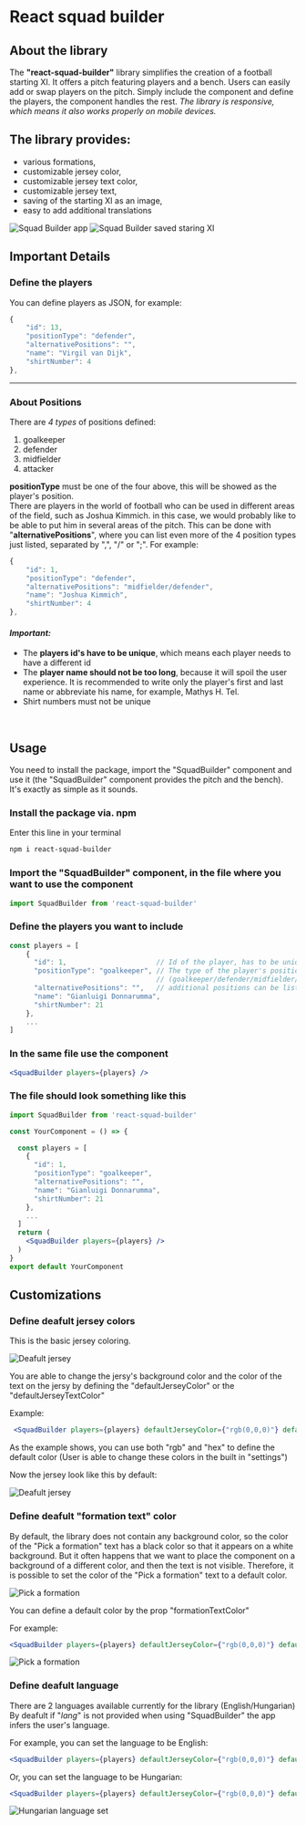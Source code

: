 # React squad builder

## About the library
The **"react-squad-builder"** library simplifies the creation of a football starting XI. It offers a pitch featuring players and a bench. Users can easily add or swap players on the pitch. Simply include the component and define the players, the component handles the rest. *The library is responsive, which means it also works properly on mobile devices.*

## The library provides:
* various formations,
* customizable jersey color,
* customizable jersey text color,
* customizable jersey  text,
* saving of the starting XI as an image,
* easy to add additional translations

![Squad Builder app](squad_builder.jpg)
![Squad Builder saved staring XI](squad_builder2.png)

## **Important Details**
### Define the players

You can define players as JSON, for example:
```js
{
    "id": 13,
    "positionType": "defender",
    "alternativePositions": "",
    "name": "Virgil van Dijk",
    "shirtNumber": 4
},
```
<hr>

### **About Positions**
There are *4 types* of positions defined: 
1. goalkeeper
2. defender
3. midfielder
4. attacker

**positionType** must be one of the four above, this will be showed as the player's position.<br>
There are players in the world of football who can be used in different areas of the field, such as Joshua Kimmich. in this case, we would probably like to be able to put him in several areas of the pitch. This can be done with "**alternativePositions**", where you can list even more of the 4 position types just listed, separated by ",", "/" or ";". For example: 
```js
{
    "id": 1,
    "positionType": "defender",
    "alternativePositions": "midfielder/defender",
    "name": "Joshua Kimmich",
    "shirtNumber": 4
},
```

#### ***Important:***
* The **players id's have to be unique**, which means each player needs to have a different id
* The **player name should not be too long**, because it will spoil the user experience. It is recommended to write only the player's first and last name or abbreviate his name, for example, Mathys H. Tel.
* Shirt numbers must not be unique

<br>

## **Usage**
You need to install the package, import the "SquadBuilder" component and use it (the "SquadBuilder" component provides the pitch and the bench). It's exactly as simple as it sounds.

### Install the package via. npm
Enter this line in your terminal
```ps
npm i react-squad-builder
```

### Import the "SquadBuilder" component, in the file where you want to use the component
```jsx
import SquadBuilder from 'react-squad-builder'
```

### Define the players you want to include
```jsx
const players = [
    {
      "id": 1,                      // Id of the player, has to be unique
      "positionType": "goalkeeper", // The type of the player's position
                                    // (goalkeeper/defender/midfielder/attacker)
      "alternativePositions": "",   // additional positions can be listed separated by ", "/" or ";"
      "name": "Gianluigi Donnarumma",
      "shirtNumber": 21
    },
    ...
]
```

### In the same file use the component
```jsx
<SquadBuilder players={players} />
```

### The file should look something like this
```jsx
import SquadBuilder from 'react-squad-builder'

const YourComponent = () => {

  const players = [
    {
      "id": 1,
      "positionType": "goalkeeper",
      "alternativePositions": "",
      "name": "Gianluigi Donnarumma",
      "shirtNumber": 21
    },
    ...
  ]
  return (
    <SquadBuilder players={players} />
  )
}
export default YourComponent
```

## Customizations

### **Define deafult jersey colors**
This is the basic jersey coloring.

![Deafult jersey](deafultJersey.jpg)

You are able to change the jersy's background color and the color of the text on the jersy by defining the "defaultJerseyColor" or the "defaultJerseyTextColor"

Example:
```jsx
 <SquadBuilder players={players} defaultJerseyColor={"rgb(0,0,0)"} defaultJerseyTextColor={"#FFFF00"}/>
```
As the example shows, you can use both "rgb" and "hex" to define the default color
(User is able to change these colors in the built in "settings")

Now the jersey look like this by default:

![Deafult jersey](deafultJersey2.jpg)

### **Define deafult "formation text" color**
By default, the library does not contain any background color, so the color of the "Pick a formation" text has a black color so that it appears on a white background. But it often happens that we want to place the component on a background of a different color, and then the text is not visible. Therefore, it is possible to set the color of the "Pick a formation" text to a default color.

![Pick a formation](pickFormation.jpg)

You can define a default color by the prop "formationTextColor"

For example: 
```jsx
<SquadBuilder players={players} defaultJerseyColor={"rgb(0,0,0)"} defaultJerseyTextColor={"#FFFF00"} formationTextColor="#FF0000" lang="en"/>
```
![Pick a formation](pickFormationRed.jpg)

### **Define deafult language**
There are 2 languages available currently for the library (English/Hungarian)
By deafult if "*lang*" is not provided when using "SquadBuilder" the app infers the user's language.

For example, you can set the language to be English:
```jsx
<SquadBuilder players={players} defaultJerseyColor={"rgb(0,0,0)"} defaultJerseyTextColor={"#FFFF00"} lang={"en"}/>
```
Or, you can set the language to be Hungarian:

```jsx
<SquadBuilder players={players} defaultJerseyColor={"rgb(0,0,0)"} defaultJerseyTextColor={"#FFFF00"} lang={"hu"}/>
```

![Hungarian language set](huLang.jpg)